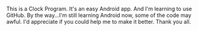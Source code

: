 This is a Clock Program.
It's an easy Android app.
And I'm learning to use GitHub.
By the way...I'm still learning Android now, some of the code may awful.
I'd appreciate if you could help me to make it better.
Thank you all.
